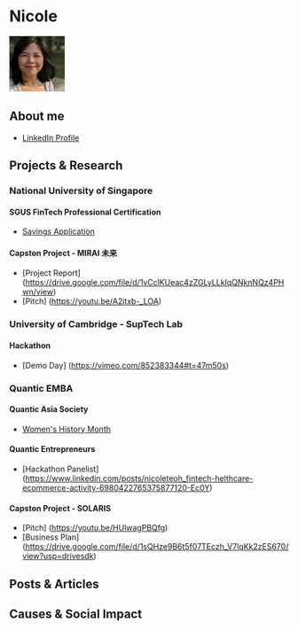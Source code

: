 # Nicole

<img src="resources/26Sept2023.JPG" width="100" height="100">

## About me
* [LinkedIn Profile](https://www.linkedin.com/in/nicoleteoh/)

## Projects & Research
### National University of Singapore
#### SGUS FinTech Professional Certification
* [Savings Application](https://www.linkedin.com/posts/nicoleteoh_kudos-goingaboveandbeyond-nus-activity-6978638978392453120-oBeJ)

#### Capston Project - MIRAI 未来
* [Project Report] (https://drive.google.com/file/d/1vCclKUeac4zZGLyLLkIqQNknNQz4PHwn/view)
* [Pitch] (https://youtu.be/A2itxb-_LOA)

### University of Cambridge - SupTech Lab
#### Hackathon
* [Demo Day] (https://vimeo.com/852383344#t=47m50s)

### Quantic EMBA
#### Quantic Asia Society
* [Women's History Month](https://www.linkedin.com/posts/nicoleteoh_womenshistorymonth-community-growth-activity-7048927076040507392-5mWa)

#### Quantic Entrepreneurs
* [Hackathon Panelist] (https://www.linkedin.com/posts/nicoleteoh_fintech-helthcare-ecommerce-activity-6980422765375877120-Ec0Y)

#### Capston Project - SOLARIS
* [Pitch] (https://youtu.be/HUlwagPBQfg)
* [Business Plan] (https://drive.google.com/file/d/1sQHze9B6t5f07TEczh_V7lqKk2zES670/view?usp=drivesdk)


## Posts & Articles


## Causes & Social Impact
